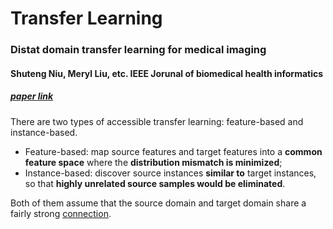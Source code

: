 # Transfer Learning

### Distat domain transfer learning for medical imaging

#### Shuteng Niu, Meryl Liu, etc. IEEE Jorunal of biomedical health informatics
##### [paper link](https://ieeexplore.ieee.org/abstract/document/9325521)

There are two types of accessible transfer learning: feature-based and instance-based.
- Feature-based: map source features and target features into a **common feature space** where the **distribution mismatch is minimized**;
- Instance-based: discover source instances **similar to** target instances, so that **highly unrelated source samples would be eliminated**. 

Both of them assume that the source domain and target domain share a fairly strong [connection](https://github.com/lingxiaw/Study-notes/blob/master/Basic%20writing%20and%20formatting%20syntax.md). 

